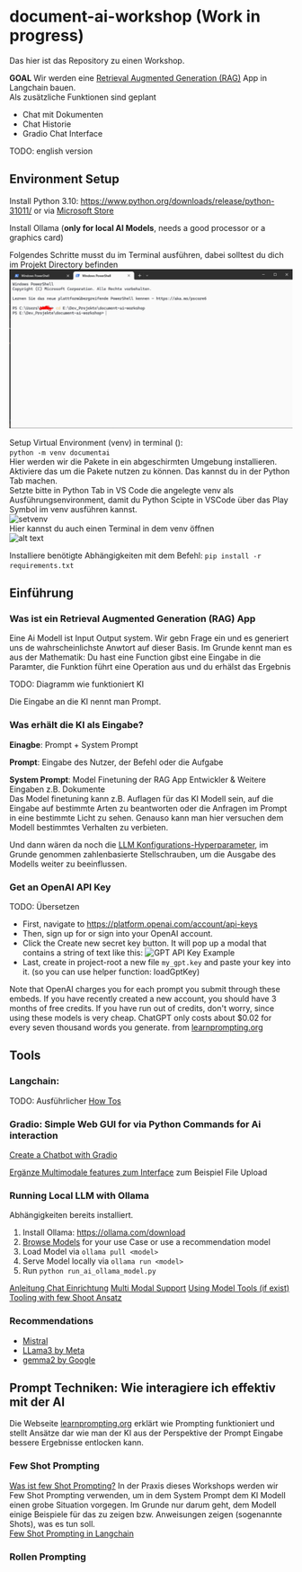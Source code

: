 # document-ai-workshop (Work in progress)
Das hier ist das Repository zu einen Workshop.  

**GOAL** Wir werden eine [Retrieval Augmented Generation (RAG)](https://python.langchain.com/v0.2/docs/tutorials/rag/) App in Langchain bauen.  
Als zusätzliche Funktionen sind geplant
- Chat mit Dokumenten
- Chat Historie
- Gradio Chat Interface   

TODO: english version  
## Environment Setup

Install Python 3.10: https://www.python.org/downloads/release/python-31011/ or via [Microsoft Store](https://apps.microsoft.com/detail/9pjpw5ldxlz5?hl=en-US&gl=US)

Install Ollama (**only for local AI Models**, needs a good processor or a graphics card)

Folgendes Schritte musst du im Terminal ausführen, dabei solltest du dich im Projekt Directory befinden
![correct_directory](assets/terminal_project_directory.PNG)

Setup Virtual Environment (venv) in terminal ():  
```python -m venv documentai```  
Hier werden wir die Pakete in ein abgeschirmten Umgebung installieren.  
Aktiviere das um die Pakete nutzen zu können. Das kannst du in der Python Tab machen.  
Setzte bitte in Python Tab in VS Code die angelegte venv als Ausführungsenvironment, damit du Python Scipte in VSCode über das Play Symbol im venv ausführen kannst.  
![setvenv](assets/correct_venv.PNG)  
Hier kannst du auch einen Terminal in dem venv öffnen  
![alt text](assets/terminal_vnv.PNG)

Installiere benötigte Abhängigkeiten mit dem Befehl:
`pip install -r requirements.txt`

## Einführung 

### Was ist ein Retrieval Augmented Generation (RAG) App

Eine Ai Modell ist Input Output system. Wir gebn Frage ein und es generiert uns de wahrscheinlichste Anwtort auf dieser Basis. Im Grunde kennt man es aus der Mathematik: Du hast eine Function gibst eine Eingabe in die Paramter, die Funktion führt eine Operation aus und du erhälst das Ergebnis

TODO: Diagramm wie funktioniert KI

Die Eingabe an die KI nennt man Prompt.

### Was erhält die KI als Eingabe?

**Einagbe**: Prompt + System Prompt

**Prompt**: Eingabe des Nutzer, der Befehl oder die Aufgabe

**System Prompt**: Model Finetuning der RAG App Entwickler & Weitere Eingaben z.B. Dokumente  
Das Model finetuning kann z.B. Auflagen für das KI Modell sein, auf die Eingabe auf bestimmte Arten zu beantworten oder die Anfragen im Prompt in eine bestimmte Licht zu sehen. Genauso kann man hier versuchen dem Modell bestimmtes Verhalten zu verbieten. 

Und dann wären da noch die [LLM Konfigurations-Hyperparameter](https://learnprompting.org/de/docs/basics/configuration_hyperparameters), im Grunde genommen zahlenbasierte Stellschrauben, um die Ausgabe des Modells weiter zu beeinflussen.

### Get an OpenAI API Key
TODO: Übersetzen
- First, navigate to https://platform.openai.com/account/api-keys
- Then, sign up for or sign into your OpenAI account.
- Click the Create new secret key button. It will pop up a modal that contains a string of text like this:
![GPT API Key Example](assets/gpt_api_key_image.png)
- Last, create in project-root a new file `my_gpt.key` and paste your key into it. (so you can use helper function: loadGptKey)

 Note that OpenAI charges you for each prompt you submit through these embeds. If you have recently created a new account, you should have 3 months of free credits. If you have run out of credits, don't worry, since using these models is very cheap. ChatGPT only costs about $0.02 for every seven thousand words you generate. from [learnprompting.org](https://learnprompting.org/de/docs/basics/embeds)

## Tools
### Langchain: 
TODO: Ausführlicher
[How Tos](https://python.langchain.com/v0.2/docs/how_to/#tools)

### Gradio: Simple Web GUI for via Python Commands for Ai interaction
[Create a Chatbot with Gradio](https://www.gradio.app/guides/creating-a-chatbot-fast#using-your-chatbot-via-an-api)

[Ergänze Multimodale features zum Interface](https://www.gradio.app/guides/creating-a-chatbot-fast#add-multimodal-capability-to-your-chatbot) zum Beispiel File Upload

### Running Local LLM with Ollama
Abhängigkeiten bereits installiert.


1. Install Ollama: https://ollama.com/download 
2. [Browse Models](https://ollama.com/library) for your use Case or use a recommendation model
3. Load Model via `ollama pull <model>`
4. Serve Model locally via `ollama run <model>`
5. Run ``python run_ai_ollama_model.py``


[Anleitung Chat Einrichtung](https://python.langchain.com/v0.2/docs/integrations/chat/ollama/)
[Multi Modal Support](https://python.langchain.com/v0.2/docs/integrations/llms/ollama/#multi-modal)
[Using Model Tools (if exist)](https://python.langchain.com/v0.2/docs/integrations/chat/ollama/#tool-calling)
[Tooling with few Shoot Ansatz](https://python.langchain.com/v0.2/docs/how_to/tools_few_shot/)

### Recommendations

- [Mistral](https://ollama.com/library/mistral)
- [LLama3 by Meta](https://ollama.com/library/llama3.1)
- [gemma2 by Google](https://ollama.com/library/gemma2)

## Prompt Techniken: Wie interagiere ich effektiv mit der AI
Die Webseite [learnprompting.org](https://learnprompting.org/de/docs) erklärt wie Prompting funktioniert und stellt Ansätze dar wie man der KI aus der Perspektive der Prompt Eingabe bessere Ergebnisse entlocken kann. 

### Few Shot Prompting
[Was ist few Shot Prompting?](https://learnprompting.org/de/docs/basics/few_shot)
In der Praxis dieses Workshops werden wir Few Shot Prompting verwenden, um in dem System Prompt dem KI Modell einen grobe Situation vorgegen. Im Grunde nur darum geht, dem Modell einige Beispiele für das zu zeigen bzw. Anweisungen zeigen (sogenannte Shots), was es tun soll.  
[Few Shot Prompting in Langchain](https://python.langchain.com/v0.2/docs/how_to/structured_output/#few-shot-prompting)

### Rollen Prompting







